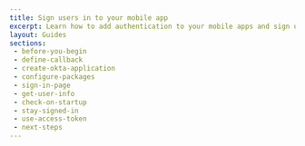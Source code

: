 ```yaml
---
title: Sign users in to your mobile app
excerpt: Learn how to add authentication to your mobile apps and sign users in using Okta's APIs and libraries.
layout: Guides
sections:
 - before-you-begin
 - define-callback
 - create-okta-application
 - configure-packages
 - sign-in-page
 - get-user-info
 - check-on-startup
 - stay-signed-in
 - use-access-token
 - next-steps
---
```

